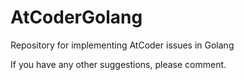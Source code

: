 # AtCoderGolang
Repository for implementing AtCoder issues in Golang

If you have any other suggestions, please comment.
